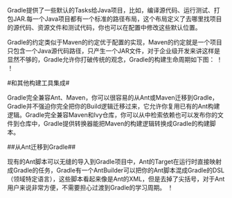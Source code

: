 Gradle提供了一些默认的Tasks给Java项目，比如，编译源代码、运行测试、打包JAR.每一个Java项目都有一个标准的路径布局，这个布局定义了去哪里找项目的源代码、资源文件和测试代码，你也可以在配置中修改这些默认位置。

Gradle的约定类似于Maven的约定优于配置的实现，Maven的约定就是一个项目只包含一个Java源代码路径，只产生一个JAR文件，对于企业级开发来讲这样是显然不够的，Gradle允许你打破传统的观念，Gradle的构建生命周期如下图：
！[](/images/dag6.png)
！[](/images/dag5.png)

#和其他构建工具集成#

Gradle完全兼容Ant、Maven，你可以很容易的从Ant或Maven迁移到Gradle，Gradle并不强迫你完全把你的Build逻辑迁移过来，它允许你复用已有的Ant构建逻辑。Gradle完全兼容Maven和Ivy仓库，你可以从中检索依赖也可以发布你的文件到仓库中，Gradle提供转换器能把Maven的构建逻辑转换成Gradle的构建脚本。

##从Ant迁移到Gradle##

现有的Ant脚本可以无缝的导入到Gradle项目中，Ant的Target在运行时直接映射成Gradle的任务，Gradle有一个AntBuilder可以把你的Ant脚本混成Gradle的DSL（领域特定语言），这些脚本看起来像是Ant的XML，但是去掉了尖括号，对于Ant用户来说非常方便，不需要担心过渡到Gradle的学习周期。
！[](/images/dag7.png)



